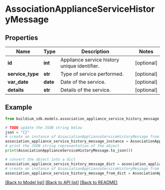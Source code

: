 # AssociationApplianceServiceHistoryMessage


## Properties

Name | Type | Description | Notes
------------ | ------------- | ------------- | -------------
**id** | **int** | Appliance service history unique identifier. | [optional] 
**service_type** | **str** | Type of service performed. | [optional] 
**var_date** | **date** | Date of the service. | [optional] 
**details** | **str** | Details of the service. | [optional] 

## Example

```python
from buildium_sdk.models.association_appliance_service_history_message import AssociationApplianceServiceHistoryMessage

# TODO update the JSON string below
json = "{}"
# create an instance of AssociationApplianceServiceHistoryMessage from a JSON string
association_appliance_service_history_message_instance = AssociationApplianceServiceHistoryMessage.from_json(json)
# print the JSON string representation of the object
print(AssociationApplianceServiceHistoryMessage.to_json())

# convert the object into a dict
association_appliance_service_history_message_dict = association_appliance_service_history_message_instance.to_dict()
# create an instance of AssociationApplianceServiceHistoryMessage from a dict
association_appliance_service_history_message_from_dict = AssociationApplianceServiceHistoryMessage.from_dict(association_appliance_service_history_message_dict)
```
[[Back to Model list]](../README.md#documentation-for-models) [[Back to API list]](../README.md#documentation-for-api-endpoints) [[Back to README]](../README.md)


